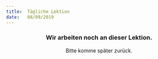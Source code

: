 ```yaml
---
title:  Tägliche Lektion
date:   08/09/2019
---
```


### <center>Wir arbeiten noch an dieser Lektion.</center>
<center>Bitte komme später zurück.</center>